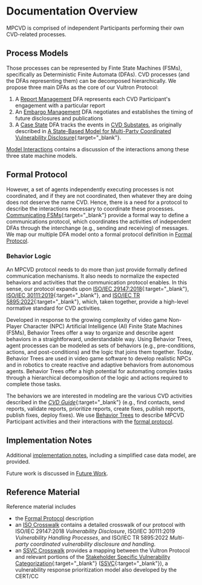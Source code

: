 # Documentation Overview

MPCVD is comprised of independent Participants performing their own CVD-related processes.

## Process Models

Those processes can be represented by Finte State Machines (FSMs), specifically as Deterministic Finite Automata (DFAs).
CVD processes (and the DFAs representing them) can be decomposed hierarchically.
We propose three main DFAs as the core of our Vultron Protocol:

1. A [Report Management](../process_models/rm/index.md) DFA represents each CVD Participant's engagement with a particular report
2. An [Embargo Management](../process_models/em/index.md) DFA negotiates and establishes the timing of future disclosures and publications
3. A [Case State](../process_models/cs/index.md) DFA tracks the events in [CVD Substates](../process_models/cs/index.md#cvd-case-substates),
    as originally described in [A State-Based Model for Multi-Party Coordinated Vulnerability Disclosure](https://resources.sei.cmu.edu/library/asset-view.cfm?assetid=735513){:target="_blank"}.

[Model Interactions](../process_models/model_interactions/index.md) contains a discussion of the interactions
among these three state machine models.

## Formal Protocol

However, a set of agents independently executing processes is not coordinated, and if they are not coordinated,
then whatever they are doing does not deserve the name CVD.
Hence, there is a need for a protocol to describe the interactions necessary to coordinate these processes.
[Communicating FSMs](https://doi.org/10.1145/322374.322380){:target="_blank"} provide a formal way to define a communications protocol, which coordinates the activities of
independent DFAs through the interchange (e.g., sending and receiving) of messages.
We map our multiple DFA model onto a formal protocol definition in [Formal Protocol](../../reference/formal_protocol/index.md).

### Behavior Logic

An MPCVD protocol needs to do more than just provide formally defined communication mechanisms.
It also needs to normalize the expected behaviors and activities that the communication protocol enables.
In this sense, our protocol expands upon
[ISO/IEC 29147:2018](https://www.iso.org/standard/72311.html){:target="_blank"},
[ISO/IEC 30111:2019](https://www.iso.org/standard/69725.html){:target="_blank"},
and
[ISO/IEC TR 5895:2022](https://www.iso.org/standard/81807.html){:target="_blank"},
which, taken together, provide a high-level normative standard for CVD activities.

Developed in response to the growing complexity of video game Non-Player Character (NPC) Artificial Intelligence (AI)
Finite State Machines (FSMs), Behavior Trees offer a way to organize and describe agent behaviors in a straightforward,
understandable way.
Using Behavior Trees, agent processes can be modeled as sets of behaviors (e.g., pre-conditions, actions, and
post-conditions) and the logic that joins them together.
Today, Behavior Trees are used in video game software to develop realistic NPCs and in robotics to create reactive and
adaptive behaviors from autonomous agents.
Behavior Trees offer a high potential for automating complex tasks through a hierarchical decomposition of the logic and
actions required to complete those tasks.

The behaviors we are interested in modeling are the various CVD activities described in the
[*CVD Guide*](https://certcc.github.io/CERT-Guide-to-CVD){:target="_blank"} (e.g., find contacts, send reports, validate reports,
prioritize reports, create fixes, publish reports, publish fixes, deploy fixes).
We use [Behavior Trees](../behavior_logic/index.md) to describe MPCVD Participant activities and their interactions with
the [formal protocol](../../reference/formal_protocol/index.md).

## Implementation Notes

Additional [implementation notes](../../howto/index.md), including a simplified case data model, are provided.

Future work is discussed in [Future Work](../future_work/index.md).

## Reference Material

Reference material includes

- the [Formal Protocol](../../reference/formal_protocol/index.md) description
- an [ISO Crosswalk](../../reference/iso_crosswalks/index.md) contains a detailed crosswalk of our
  protocol with ISO/IEC 29147:2018 *Vulnerability Disclosure*, ISO/IEC
  30111:2019 *Vulnerability Handling Processes*, and ISO/IEC TR 5895:2022
  *Multi-party coordinated vulnerability disclosure and handling*.
- an [SSVC Crosswalk](../../reference/ssvc_crosswalk.md) provides a mapping between the Vultron Protocol
  and relevant portions of the [Stakeholder Specific Vulnerability Categorization](https://github.com/CERTCC/SSVC){:target="_blank"}
  ([SSVC](https://github.com/CERTCC/SSVC){:target="_blank"}), a vulnerability response prioritization
  model also developed by the CERT/CC
